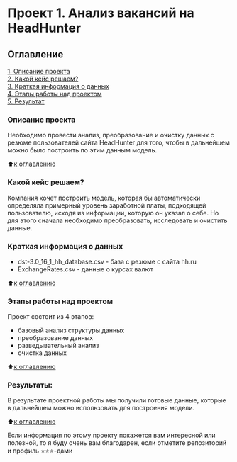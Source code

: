 # Проект 1. Анализ вакансий на HeadHunter

## Оглавление  
[1. Описание проекта](https://github.com/andreydokuchaev/sf-data-science/tree/main/project_1/README.md#Описание-проекта)  
[2. Какой кейс решаем?](https://github.com/andreydokuchaev/sf-data-science/tree/main/project_1/README.md#Какой-кейс-решаем)  
[3. Краткая информация о данных](https://github.com/andreydokuchaev/sf-data-science/tree/main/project_1/README.md#Краткая-информация-о-данных)  
[4. Этапы работы над проектом](https://github.com/andreydokuchaev/sf-data-science/tree/main/project_1/README.md#Этапы-работы-над-проектом)  
[5. Результат](https://github.com/andreydokuchaev/sf-data-science/tree/main/project_1/README.md#Результаты)    


### Описание проекта    
Необходимо провести анализ, преобразование и очистку данных с резюме пользователей сайта HeadHunter для того,
чтобы в дальнейшем можно было построить по этим данным модель.

:arrow_up:[к оглавлению](https://github.com/andreydokuchaev/sf-data-science/tree/main/project_1/README.md#Оглавление)


### Какой кейс решаем?    
Компания хочет построить модель, которая бы автоматически определяла примерный уровень заработной платы, подходящей пользователю, исходя из информации, которую он указал о себе. Но для этого сначала необходимо
преобразовать, исследовать и очистить данные.


### Краткая информация о данных
* dst-3.0_16_1_hh_database.csv - база с резюме с сайта hh.ru
* ExchangeRates.csv - данные о курсах валют
  
:arrow_up:[к оглавлению](https://github.com/andreydokuchaev/sf-data-science/tree/main/project_1/README.md#Оглавление)


### Этапы работы над проектом  
Проект состоит из 4 этапов:
* базовый анализ структуры данных
* преобразование данных
* разведывательный анализ
* очистка данных

:arrow_up:[к оглавлению](https://github.com/andreydokuchaev/sf-data-science/tree/main/project_1/README.md#Оглавление)


### Результаты:  
В результате проектной работы мы получили готовые данные, которые в дальнейшем можно использовать для
построения модели.

:arrow_up:[к оглавлению](https://github.com/andreydokuchaev/sf-data-science/tree/main/project_1/README.md#Оглавление)


Если информация по этому проекту покажется вам интересной или полезной, то я буду очень вам благодарен, если отметите репозиторий и профиль ⭐️⭐️⭐️-дами